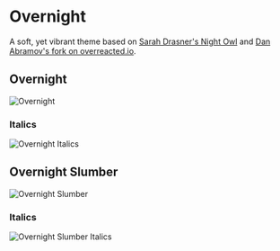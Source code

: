 # Overnight

A soft, yet vibrant theme based on [Sarah Drasner's Night Owl](https://marketplace.visualstudio.com/items?itemName=sdras.night-owl&WT.mc_id=twitter-social-sdras) and [Dan Abramov's fork on overreacted.io](https://overreacted.io).

## Overnight

![Overnight](https://raw.githubusercontent.com/cevr/overnight/master/screenshots/overnight.png)

### Italics

![Overnight Italics](https://raw.githubusercontent.com/cevr/overnight/master/screenshots/overnight-italics.png)

## Overnight Slumber

![Overnight Slumber](https://raw.githubusercontent.com/cevr/overnight/master/screenshots/overnight-slumber.png)

### Italics

![Overnight Slumber Italics](https://raw.githubusercontent.com/cevr/overnight/master/screenshots/overnight-slumber-italics.png)
